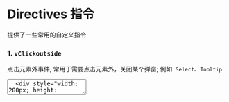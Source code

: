 # Directives 指令

提供了一些常用的自定义指令

### 1. `vClickoutside`

点击元素外事件, 常用于需要点击元素外，关闭某个弹窗; 例如: `Select`、`Tooltip`

<script setup>
import Input from '../../src/components/Input.vue';
import vClickoutside from '../../src/directives/clickoutside';

function handleOutside() {
  console.log('点击了元素外');
}
</script>

<CodePreview>
  <textarea lang="html">
  <div style="width: 200px; height: 50px;">
    <nt-input placeholder="输入过滤" v-clickoutside="handleOutside"></nt-input>
  </div>
  </textarea>
  <template #preview>
    <div style="width: 200px; height: 50px;">
      <Input placeholder="输入过滤" v-clickoutside="handleOutside"></Input>
    </div>
  </template>
</CodePreview>
